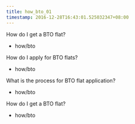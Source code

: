 ```yaml
---
title: how_bto_01
timestamp: 2016-12-28T16:43:01.525032347+08:00
---
```


How do I get a BTO flat?
* how/bto

How do I apply for BTO flats?
* how/bto

What is the process for BTO flat application?
* how/bto

How do I get a BTO flat?
* how/bto
